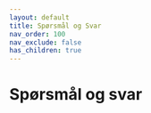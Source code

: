 ```yaml
---
layout: default
title: Spørsmål og Svar
nav_order: 100
nav_exclude: false
has_children: true
---
```


# Spørsmål og svar